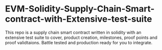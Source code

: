 # EVM-Solidity-Supply-Chain-Smart-contract-with-Extensive-test-suite
This repo is a supply chain smart contract written in solidity with an extensive test suite to cover, product creation, milestones, proof points and proof validtaions. Battle tested and production ready for you to integrate.
